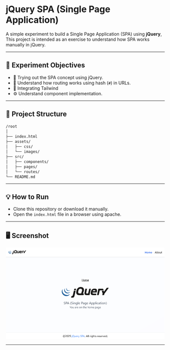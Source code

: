 # jQuery SPA (Single Page Application)

A simple experiment to build a Single Page Application (SPA) using **jQuery**, This project is intended as an exercise to understand how SPA works manually in jQuery.

---

## 📌 Experiment Objectives

- 🔁 Trying out the SPA concept using jQuery.
- 🧠 Understand how routing works using hash (`#`) in URLs.
- 🎨 Integrating Tailwind
- ⚙️ Understand component implementation.

---

## 📁 Project Structure

```
/root
│
├── index.html
├── assets/
│   ├── css/
│   └── images/
├── src/
│   ├── components/
│   ├── pages/
│   └── routes/
└── README.md
```

---

## 💡 How to Run

- Clone this repository or download it manually.
- Open the `index.html` file in a browser using apache.

---

## 🖥️ Screenshot

<img src="./assets/ss.png">

---
